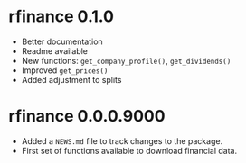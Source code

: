 # rfinance 0.1.0

* Better documentation
* Readme available
* New functions: `get_company_profile()`, `get_dividends()`
* Improved `get_prices()`
* Added adjustment to splits

# rfinance 0.0.0.9000

* Added a `NEWS.md` file to track changes to the package.
* First set of functions available to download financial data.

